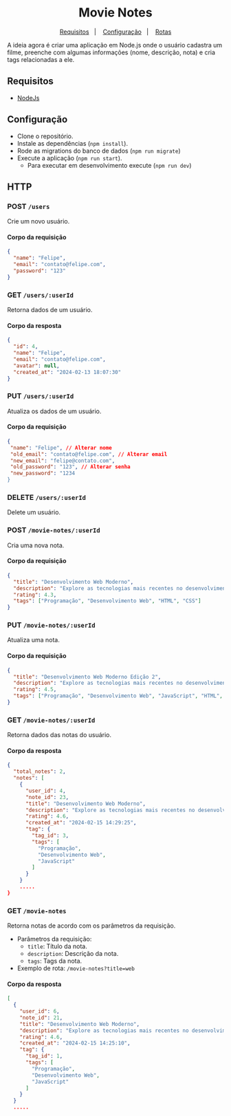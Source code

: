 <h1 align="center">Movie Notes</h1>

<p align="center">
  <a href="#requisitos">Requisitos</a>&nbsp;&nbsp;&nbsp;|&nbsp;&nbsp;&nbsp;
  <a href="#configuração">Configuração</a>&nbsp;&nbsp;&nbsp;|&nbsp;&nbsp;&nbsp;
  <a href="#HTTP">Rotas</a>
</p>

A ideia agora é criar uma aplicação em Node.js onde o usuário cadastra um filme, preenche com algumas informações (nome, descrição, nota) e cria tags relacionadas a ele.

## Requisitos

- [NodeJs](https://nodejs.org)

## Configuração

- Clone o repositório.
- Instale as dependências (`npm install`).
- Rode as migrations do banco de dados (`npm run migrate`)
- Execute a aplicação (`npm run start`).
  - Para executar em desenvolvimento execute (`npm run dev`)

## HTTP

### POST `/users`

Crie um novo usuário.

#### Corpo da requisição

```json
{
  "name": "Felipe",
  "email": "contato@felipe.com",
  "password": "123"
}
```

### GET `/users/:userId`

Retorna dados de um usuário.

#### Corpo da resposta

```json
{
  "id": 4,
  "name": "Felipe",
  "email": "contato@felipe.com",
  "avatar": null,
  "created_at": "2024-02-13 18:07:30"
}
```

### PUT `/users/:userId`

Atualiza os dados de um usuário.

#### Corpo da requisição

```json
{
 "name": "Felipe", // Alterar nome
 "old_email": "contato@felipe.com", // Alterar email
 "new_email": "felipe@contato.com",
 "old_password": "123", // Alterar senha
 "new_password": "1234
}
```

### DELETE `/users/:userId`

Delete um usuário.

### POST `/movie-notes/:userId`

Cria uma nova nota.

#### Corpo da requisição

```json
{
  "title": "Desenvolvimento Web Moderno",
  "description": "Explore as tecnologias mais recentes no desenvolvimento web, incluindo HTML5, CSS3 e JavaScript.",
  "rating": 4.3,
  "tags": ["Programação", "Desenvolvimento Web", "HTML", "CSS"]
}
```

### PUT `/movie-notes/:userId`

Atualiza uma nota.

#### Corpo da requisição

```json
{
  "title": "Desenvolvimento Web Moderno Edição 2",
  "description": "Explore as tecnologias mais recentes no desenvolvimento web, incluindo HTML5, CSS3 e JavaScript.",
  "rating": 4.5,
  "tags": ["Programação", "Desenvolvimento Web", "JavaScript", "HTML", "CSS"]
}
```

### GET `/movie-notes/:userId`

Retorna dados das notas do usuário.

#### Corpo da resposta

```json
{
  "total_notes": 2,
  "notes": [
    {
      "user_id": 4,
      "note_id": 23,
      "title": "Desenvolvimento Web Moderno",
      "description": "Explore as tecnologias mais recentes no desenvolvimento web, incluindo HTML5, CSS3 e JavaScript.",
      "rating": 4.6,
      "created_at": "2024-02-15 14:29:25",
      "tag": {
        "tag_id": 3,
        "tags": [
          "Programação",
          "Desenvolvimento Web",
          "JavaScript"
        ]
      }
    }
    .....
}
```

### GET `/movie-notes`

Retorna notas de acordo com os parâmetros da requisição.

- Parâmetros da requisição:
  - `title`: Título da nota.
  - `description`: Descrição da nota.
  - `tags`: Tags da nota.
- Exemplo de rota: `/movie-notes?title=web`

#### Corpo da resposta

```json
[
  {
    "user_id": 6,
    "note_id": 21,
    "title": "Desenvolvimento Web Moderno",
    "description": "Explore as tecnologias mais recentes no desenvolvimento web, incluindo HTML5, CSS3 e JavaScript.",
    "rating": 4.6,
    "created_at": "2024-02-15 14:25:10",
    "tag": {
      "tag_id": 1,
      "tags": [
        "Programação",
        "Desenvolvimento Web",
        "JavaScript"
      ]
    }
  }
  .....

```
